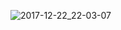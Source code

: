 ![2017-12-22_22-03-07](https://user-images.githubusercontent.com/7475599/34302542-f97cc468-e763-11e7-9b29-8f5f5fb5e482.png)
